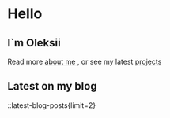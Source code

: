 # Hello

## I`m Oleksii 

Read more [about me ](/about), or see  my latest [projects](/projects)

## Latest on my blog

::latest-blog-posts{limit=2}